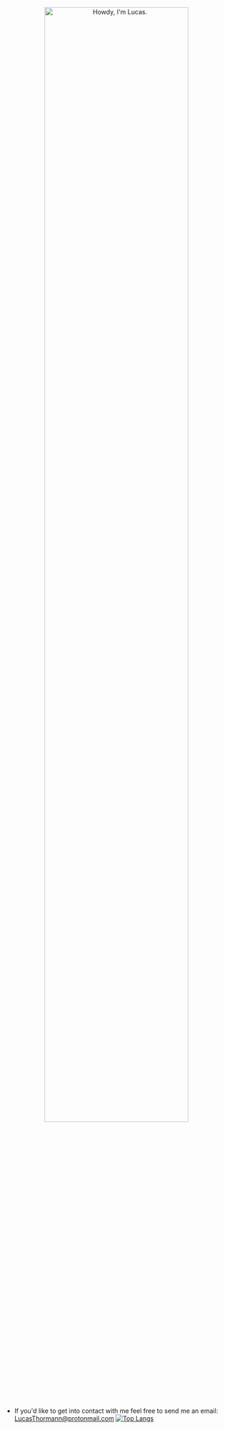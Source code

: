 <p align="center"><a href="https://lucasthormann.github.io"><img width="80%" alt="Howdy, I'm Lucas."/></a></p>

- If you'd like to get into contact with me feel free to send me an email: LucasThormann@protonmail.com
[![Top Langs](https://github-readme-stats.vercel.app/api/top-langs/?username=lucasthormann&theme=dark&style=compact)](https://github.com/anuraghazra/github-readme-stats)
<!---
lucasthormann/lucasthormann is a ✨ special ✨ repository because its `README.md` (this file) appears on your GitHub profile.
You can click the Preview link to take a look at your changes.
--->
